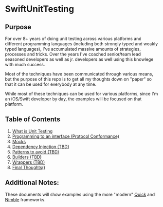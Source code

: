 # SwiftUnitTesting

## Purpose

For over 8+ years of doing unit testing across various platforms and different programming languages (including both strongly typed and weakly typed languages), I've accumulated massive amounts of strategies, processes and tricks.  Over the years I've coached senior/team lead seasoned developers as well as jr. developers as well using this knowlege with much success.

Most of the techniques have been communicated through various means, but the purpose of this repo is to get all my thoughts down on "paper" so that it can be used for everybody at any time.

While most of these techniques can be used for various platforms, since I'm an iOS/Swift developer by day, the examples will be focused on that platform.

## Table of Contents

1. [What is Unit Testing](/What-Is-Unit-Testing.md)
2. [Programming to an interface (Protocol Conformance)](/Programming-To-An-Interface.md)
3. [Mocks](/Mocks.md)
4. [Dependency Injection (TBD)](/Dependency-Injection.md)
5. [Patterns to avoid (TBD)](/Patterns-To-Avoid.md)
6. [Builders (TBD)](/Builders.md)
7. [Wrappers (TBD)](/Wrappers.md)
8. [Final Thoughts()](/Final-Thoughts.md)

## Additional Notes:

These documents will show examples using the more "modern" [Quick](https://github.com/Quick/Quick) and [Nimble](https://github.com/Quick/Nimble) frameworks.